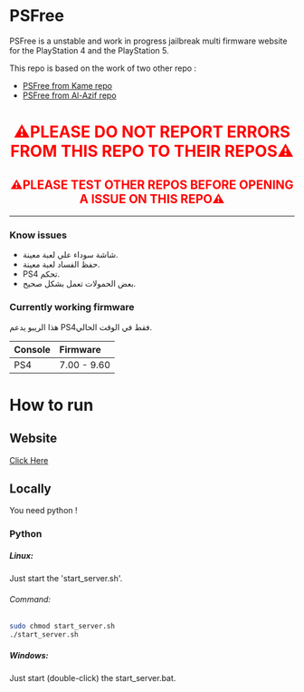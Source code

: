 # PSFree

PSFree is a unstable and work in progress jailbreak multi firmware website for the PlayStation 4 and the PlayStation 5.

This repo is based on the work of two other repo :

- [PSFree from Kame repo](https://github.com/kmeps4/PSFree)
- [PSFree from Al-Azif repo](https://github.com/Al-Azif/psfree-lapse)

<h1 style="color:red;text-align:center;">⚠️PLEASE DO NOT REPORT ERRORS FROM THIS REPO TO THEIR REPOS⚠️</h1>

<h2 style="color:red;text-align:center;">⚠️PLEASE TEST OTHER REPOS BEFORE OPENING A ISSUE ON THIS REPO⚠️</h2>

---

### Know issues

- شاشة سوداء علي لعبة معينة.
- حفظ الفساد لعبة معينة.
- PS4 تحكم.
- بعض الحمولات تعمل بشكل صحيح.

### Currently working firmware

هذا الريبو يدعم PS4فقط في الوقت الحالي.

| Console | Firmware    |
| :------ | :---------- |
| PS4     | 7.00 - 9.60 |

# How to run

## Website

[Click Here](https://nazky.github.io/PSFree/)

## Locally

You need python !

### Python

##### Linux:

Just start the 'start_server.sh'.

###### Command:

```bash
sudo chmod start_server.sh
./start_server.sh
```

##### Windows:

Just start (double-click) the start_server.bat.

